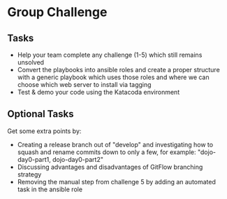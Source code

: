 # Group Challenge

## Tasks

- Help your team complete any challenge (1-5) which still remains unsolved
- Convert the playbooks into ansible roles and create a proper structure with
  a generic playbook which uses those roles and where we can choose which web server 
  to install via tagging
- Test & demo your code using the Katacoda environment

## Optional Tasks

Get some extra points by:

- Creating a release branch out of "develop" and investigating how to squash and rename 
  commits down to only a few, for example: "dojo-day0-part1, dojo-day0-part2"
- Discussing advantages and disadvantages of GitFlow branching strategy
- Removing the manual step from challenge 5 by adding an automated task in the ansible role
